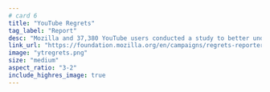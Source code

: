 ```yaml
---
# card 6
title: "YouTube Regrets"
tag_label: "Report"
desc: "Mozilla and 37,380 YouTube users conducted a study to better understand harmful YouTube recommendations. This is what we learned."
link_url: "https://foundation.mozilla.org/en/campaigns/regrets-reporter/findings/?utm_source=www.mozilla.org&utm_medium=referral&utm_campaign=homepage&utm_content=card"
image: "ytregrets.png"
size: "medium"
aspect_ratio: "3-2"
include_highres_image: true
---
```

